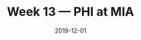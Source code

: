 ---
layout: game
title: Week 13 — PHI at MIA
season: 2019
game_id: 2019_13_PHI_MIA
week: 13
date: 2019-12-01
home_team: MIA
away_team: PHI
final_home: 
final_away: 
pbp_url: /assets/data/pbp/2019/2019_13_PHI_MIA.csv.gz
---